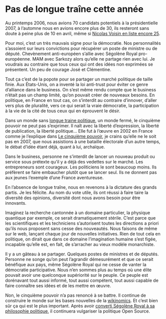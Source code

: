 # Pas de longue traîne cette année

Au printemps 2006, nous avions 70 candidats potentiels à la présidentielle 2007, à l’automne nous en avions encore plus de 30, ils resteront sans doute à peine plus de 10 en avril, même si [Nicolas Voisin en liste encore 25](http://www.nuesblog.com/?509/La-Nouvelle-Star-Presidentielle-Casting-et-pre-selection).<span id="more-332"></span>

Pour moi, c’est un très mauvais signe pour la démocratie. Nos personnalités s’assoient sur leurs convictions pour récupérer un poste de ministre ou de député. Chevènement anti-européen s’allie avec Ségolène Royal pro-européenne. MAM avec Sarkozy alors qu’elle ne partage rien avec lui. Je voudrais au contraire que tous ceux qui ont des idées non exprimées se présentent. Un peu de courage José et Clémentine.

Tout ça c’est de la popote pour se partager un marché politique de taille finie. Aux États-Unis, on a inventé la loi anti-trust pour éviter ce genre d’alliance dans le business. On s’est même rendu compte que le business n’était pas un champ limité, qu’on pouvait créer de nouveaux besoins. En politique, en France en tout cas, on s’interdit au contraire d’innover, d’aller vers plus de pluralité, vers ce qui serait la vraie démocratie, la participation à la vie de la cité de tous ceux qui en éprouvent le désir.

Dans un monde sans [longue traine politique](https://tcrouzet.com/2006/12/17/la-longue-traine-politique/), un monde fermé, le cinquième pouvoir ne peut pas s’exprimer. Il naît avec la liberté d’expression, la liberté de publication, la liberté politique… Elle fut à l’œuvre en 2002 en France comme je l’explique dans [Le cinquième pouvoir](https://tcrouzet.com/le-cinquieme-pouvoir/), je crains qu’elle ne le soit pas en 2007, que nous assistions à une bataille électorale d’un autre temps, le débat d’idée étant déjà, quant à lui, archaïque.

Dans le business, personne ne s’interdit de lancer un nouveau produit ou service sous prétexte qu’il y a déjà des vedettes sur le marché. Les entrepreneurs sont courageux. Les politiciens le sont beaucoup moins. Ils préfèrent se faire embaucher plutôt que se lancer seul. Ils ne donnent pas aux jeunes l’exemple d’une France aventureuse.

En l’absence de longue traîne, nous en revenons à la dictature des grands partis. Je les félicite. Au nom du vote utile, ils ont réussi à faire taire la diversité des opinions, diversité dont nous avons besoin pour être innovants.

Imaginez la recherche cantonnée à un domaine particulier, la physique quantique par exemple, ce serait dramatiquement stérile. C’est parce que les scientifiques et les techniciens s’autorisent toutes les directions a priori qu’ils nous proposent sans cesse des nouveautés. Nous faisons de même sur le web, lançant chaque jour de nouvelles initiatives. Rien de tout cela en politique, on dirait que dans ce domaine l’imagination humaine s’est figée, incapable qu’elle est, en fait, de s’arracher au vieux modèle monarchiste.

Il y a un gâteau à se partager. Quelques postes de ministres et de députés. Personne ne songe qu’on peut l’agrandir démesurément et que ce serait bénéfique aux pays, même Ségolène Royal qui ne cesse de vanter la démocratie participative. Nous n’en sommes plus au temps où une élite pouvait avoir une quelconque supériorité sur le peuple. Ce peuple est dorénavant tout aussi informé, tout aussi compétent, tout aussi capable de faire connaître ses idées et de les mettre en œuvre.

Non, le cinquième pouvoir n’a pas renoncé à se battre. Il continue de construire le monde sur les bases nouvelles de la [wikinomics](https://tcrouzet.com/2007/01/09/wikinomics/). Et c’est bien sûr ça qui est le plus important. Après avoir [converti Ségolène Royal à sa philosophie politique](https://tcrouzet.com/2007/01/15/segolene-sous-influence/), il continuera vulgariser la politique Open Source.